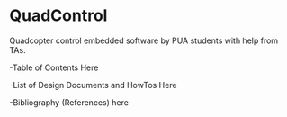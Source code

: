 # QuadControl
Quadcopter control embedded software by PUA students with help from TAs.


-Table of Contents Here


-List of Design Documents and HowTos Here


-Bibliography (References) here
